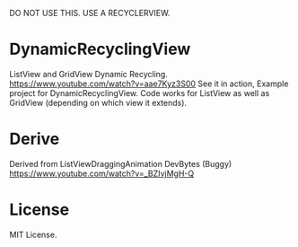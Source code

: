 DO NOT USE THIS.
USE A RECYCLERVIEW.

# DynamicRecyclingView
ListView and GridView Dynamic Recycling.
https://www.youtube.com/watch?v=aae7Kyz3S00 See it in action,
Example project for DynamicRecyclingView. Code works for ListView as well as GridView (depending on which view it extends).


# Derive
Derived from ListViewDraggingAnimation DevBytes (Buggy)
https://www.youtube.com/watch?v=_BZIvjMgH-Q

# License
MIT License.
